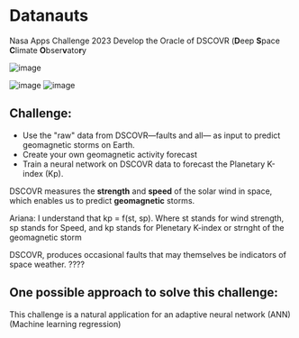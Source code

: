 # Datanauts
Nasa Apps Challenge 2023 Develop the Oracle of DSCOVR (**D**eep **S**pace **C**limate **O**bser**v**ato**r**y

![image](https://github.com/luismiguelcasadodiaz/Helio_Sentinel_Crew/assets/19540140/dc855435-624d-4eae-8ce2-36e78574cd9d)

![image](https://github.com/luismiguelcasadodiaz/Datanauts_ML/assets/19540140/6a59f2d6-f5aa-49cd-9643-446104d32f85)
![image](https://github.com/luismiguelcasadodiaz/Datanauts_ML/assets/19540140/3949b37a-cb21-411c-b415-68b64933d7da)


 ## Challenge:
 - Use the "raw" data from DSCOVR—faults and all— as input to predict geomagnetic storms on Earth. 
 - Create your own geomagnetic activity forecast
 - Train a neural network on DSCOVR data to forecast the Planetary K-index (Kp).

 DSCOVR measures the **strength** and **speed** of the solar wind in space, which enables us to predict **geomagnetic** storms.

 Ariana: I understand that  kp = f(st, sp).  Where st stands for wind strength, sp stands for Speed, and kp stands for Plenetary K-index or strnght of the geomagnetic storm

 DSCOVR, produces occasional faults that may themselves be indicators of space weather.  ????

 ## One possible approach to solve this challenge:
 This challenge is a natural application for an adaptive neural network (ANN) (Machine learning regression)

